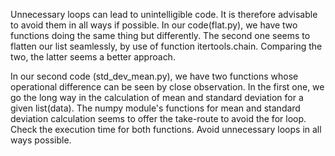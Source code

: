 Unnecessary loops can lead to unintelligible code. It is therefore advisable to avoid them in all ways if possible. 
In our code(flat.py), we have two functions doing the same thing but differently. The second one seems to flatten our list 
seamlessly, by use of function itertools.chain.
Comparing the two, the latter seems a better approach. 

In our second code (std_dev_mean.py), we have two functions whose operational difference can be seen by close observation. In the first one, we go the long way in the calculation of mean and standard deviation for a given list(data). The numpy module's functions for mean and standard deviation calculation seems to offer the take-route to avoid the for loop.
Check the execution time for both functions.
Avoid unnecessary loops in all ways possible.
